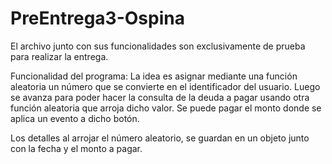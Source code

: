 # PreEntrega3-Ospina

El archivo junto con sus funcionalidades son exclusivamente de prueba para realizar la entrega.

Funcionalidad del programa: La idea es asignar mediante una función aleatoria un número que se convierte en el identificador del usuario. Luego se avanza para poder hacer la consulta de la deuda a pagar usando otra función aleatoria que arroja dicho valor. Se puede pagar el monto donde se aplica un evento a dicho botón.

Los detalles al arrojar el número aleatorio, se guardan en un objeto junto con la fecha y el monto a pagar.
